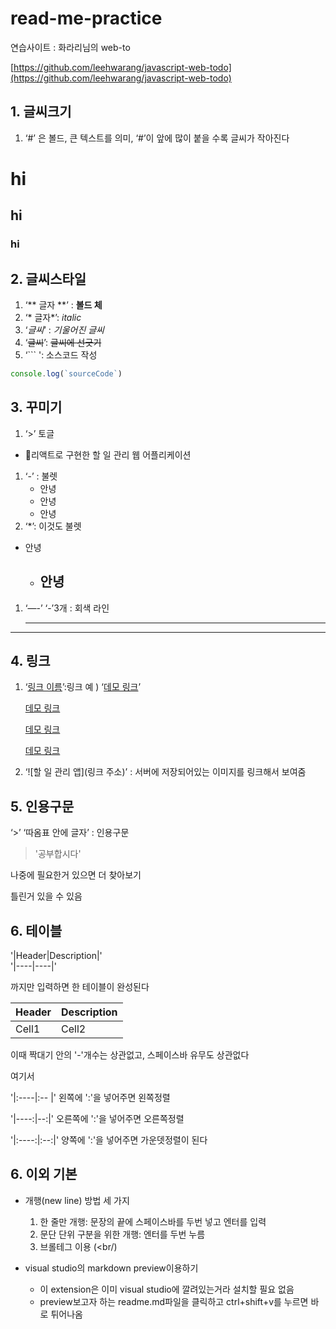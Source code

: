 # read-me-practice

연습사이트 : 화라리님의 web-to

[https://github.com/leehwarang/javascript-web-todo](https://github.com/leehwarang/javascript-web-todo)

## 1. 글씨크기

1. ‘#’ 은 볼드, 큰 텍스트를 의미, ‘#’이 앞에 많이 붙을 수록 글씨가 작아진다

# hi  #

## hi ##

### hi ###

## 2. 글씨스타일

1.  ‘** 글자 **’ :  **볼드 체** 
2. ‘* 글자*’: *italic*
3. ‘_글씨_’ : *기울어진 글씨*
4. ‘~~글씨~~’: ~~글씨에 선긋기~~
5.  ‘``` ': 소스코드 작성 

```jsx
console.log(`sourceCode`)
```

## 3. 꾸미기

1.  ‘>’     토글  
- 📝리액트로 구현한 할 일 관리 웹 어플리케이션
1. ‘-’ : 불렛 
    - 안녕
    - 안녕
    - 안녕
2. ‘*’: 이것도 불렛
- 안녕
    - 안녕
        - 
1. ‘—-’ ‘-’3개 : 회색 라인 
    
    ---
    

---

## 4. 링크

1. ‘[링크 이름](링크주소)’:링크   예 )  ‘[데모 링크]([https://michelle-todo.herokuapp.com/](https://michelle-todo.herokuapp.com/))’
    
    [데모 링크](https://michelle-todo.herokuapp.com/)
    
    [데모 링크](https://michelle-todo.herokuapp.com/)
    
    
    [데모 링크](https://michelle-todo.herokuapp.com/)
    
2. ‘![할 일 관리 앱](링크 주소)’ : 서버에 저장되어있는 이미지를 링크해서 보여줌



## 5. 인용구문

‘>’ ‘따옴표 안에 글자’ : 인용구문
> '공부합시다'



나중에 필요한거 있으면 더 찾아보기

틀린거 있을 수 있음

## 6. 테이블

'|Header|Description|'  
'|----|----|'  

까지만 입력하면 한 테이블이 완성된다 

|Header|Description|
|----|-- |
|Cell1|Cell2|

이때 짝대기 안의 '-'개수는 상관없고, 스페이스바 유무도 상관없다 
 
 
여기서

'|:----|:-- |'
왼쪽에 ':'을 넣어주면 왼쪽정렬


'|----:|--:|'
오른쪽에 ':'을 넣어주면 오른쪽정렬


'|:----:|:--:|'
양쪽에 ':'을 넣어주면 가운뎃정렬이 된다 









## 6. 이외 기본

- 개행(new line) 방법 세 가지
    1. 한 줄만 개행: 문장의 끝에 스페이스바를 두번 넣고 엔터를 입력
    2. 문단 단위 구분을 위한 개행: 엔터를 두번 누름
    3. 브롤테그 이용 (<br/) 

- visual studio의 markdown preview이용하기
    - 이 extension은 이미 visual studio에 깔려있는거라 설치할 필요 없음
    - preview보고자 하는 readme.md파일을 클릭하고 ctrl+shift+v를 누르면 바로 튀어나옴



